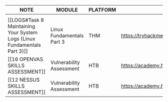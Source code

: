 
| NOTE                                                                     | MODULE                    | PLATFORM | LINK TO LAB                                            |
| ------------------------------------------------------------------------ | ------------------------- | -------- | ------------------------------------------------------ |
|                                                                          |                           |          |                                                        |
| [[LOGS#Task 8 Maintaining Your System Logs (Linux Fundamentals Part 3)]] | Linux Fundamentals Part 3 | THM      | https://tryhackme.com/room/linuxfundamentalspart3      |
| [[16 OPENVAS SKILLS ASSESSMENT]]                                         | Vulnerability Assessment  | HTB      | https://academy.hackthebox.com/module/108/section/1516 |
| [[12 NESSUS SKILLS ASSESSMENT]]                                          | Vulnerability Assessment  | HTB      | https://academy.hackthebox.com/module/108/section/1233 |
